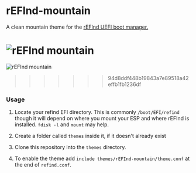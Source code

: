 # rEFInd-mountain

A clean mountain theme for the [rEFInd UEFI boot manager.](http://www.rodsbooks.com/refind/)

![rEFInd mountain](https://i.imgur.com/Ra7q34i.png)
=======
![rEFInd mountain](https://i.imgur.com/4TjImbH.png)
>>>>>>> 94d8ddf448b19843a7e89518a42effb1fb1236df

### Usage

 1. Locate your refind EFI directory. This is commonly `/boot/EFI/refind`
    though it will depend on where you mount your ESP and where rEFInd is
    installed. `fdisk -l` and `mount` may help.

 2. Create a folder called `themes` inside it, if it doesn't already exist

 3. Clone this repository into the `themes` directory.

 4. To enable the theme add `include themes/rEFInd-mountain/theme.conf` at the end of
    `refind.conf`.
    